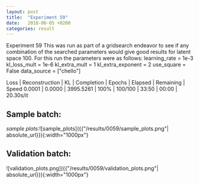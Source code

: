 ```yaml
---
layout: post
title:  "Experiment 59"
date:   2018-06-05 +0200
categories: result
---
```

Experiment 59
This was run as part of a gridsearch endeavor to see if any combination of the searched parameters would give good results for latent space 100.
For this run the parameters were as follows:
learning_rate = 1e-3
kl_loss_mult = 1e-6
kl_extra_mult = 1
kl_extra_exponent = 2
use_square = False
data_source = ["chello"]

Loss | Reconstruction | KL | Completion | Epochs | Elapsed | Remaining | Speed
0.0001 | 0.0000 | 3995.5261 | 100% | 100/100 | 33:50 | 00:00 | 20.30s/it



## **Sample batch**:

_sample plots_:![sample_plots]({{"/results/0059/sample_plots.png"| absolute_url}}){:width="1000px"}

## **Validation batch**:

![validation_plots.png]({{"/results/0059/validation_plots.png"| absolute_url}}){:width="1000px"}
